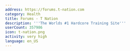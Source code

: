 ```yaml
---
address: https://forums.t-nation.com
category: Health
title: Forums - T Nation
description: '''The Worlds #1 Hardcore Training Site'''
userCount: 357986
icon: t-nation.png
activity: very high
language: en_US
---
```

